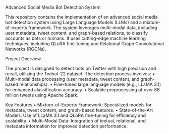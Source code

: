 Advanced Social Media Bot Detection System

This repository contains the implementation of an advanced social media bot detection system using Large Language Models (LLMs) and a mixture-of-experts framework. The system leverages multi-modal data, including user metadata, tweet content, and graph-based relations, to classify accounts as bots or humans. It uses cutting-edge machine learning techniques, including QLoRA fine-tuning and Relational Graph Convolutional Networks (RGCNs).

Project Overview

The project is designed to detect bots on Twitter with high precision and recall, utilizing the Twibot-22 dataset. The detection process involves:
	•	Multi-modal data processing (user metadata, tweet content, and graph-based relationships).
	•	Fine-tuned large language models (e.g., LLaMA 3.1) for enhanced classification accuracy.
	•	Scalable preprocessing of over 88 million tweets using Apache Spark.

Key Features
	•	Mixture-of-Experts Framework: Specialized models for metadata, tweet content, and graph-based features.
	•	State-of-the-Art Models: Use of LLaMA 3.1 and QLoRA fine-tuning for efficiency and scalability.
	•	Multi-Modal Data: Integration of textual, relational, and metadata information for improved detection performance.
